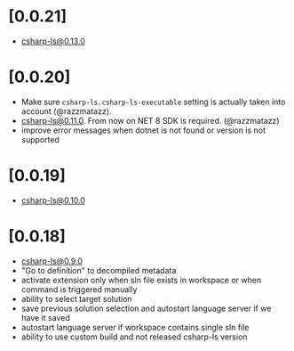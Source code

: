 # [0.0.21]
- [csharp-ls@0.13.0](https://github.com/razzmatazz/csharp-language-server/releases/tag/0.13.0)

# [0.0.20]
- Make sure `csharp-ls.csharp-ls-executable` setting is actually taken into account (@razzmatazz).
- [csharp-ls@0.11.0](https://github.com/razzmatazz/csharp-language-server/releases/tag/0.11.0). From now on NET 8 SDK is required. (@razzmatazz)
- improve error messages when dotnet is not found or version is not supported

# [0.0.19]
- [csharp-ls@0.10.0](https://github.com/razzmatazz/csharp-language-server/releases/tag/0.10.0)

# [0.0.18]
- [csharp-ls@0.9.0](https://github.com/razzmatazz/csharp-language-server/releases/tag/0.9.0)
- "Go to definition" to decompiled metadata
- activate extension only when sln file exists in workspace or when command is triggered manually
- ability to select target solution
- save previous solution selection and autostart language server if we have it saved
- autostart language server if workspace contains single sln file
- ability to use custom build and not released csharp-ls version
